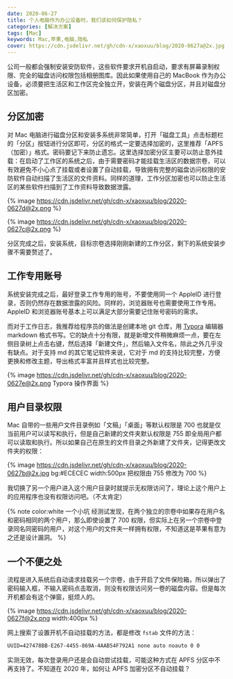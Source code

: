 ```yaml
---
date: 2020-06-27
title: 个人电脑作为办公设备时，我们该如何保护隐私？
categories: [解决方案]
tags: [Mac]
keywords: Mac,苹果,电脑,隐私
cover: https://cdn.jsdelivr.net/gh/cdn-x/xaoxuu/blog/2020-0627a@2x.jpg
---
```


公司一般都会强制安装安防软件，这些软件要求开机自启动，要求有屏幕录制权限、完全的磁盘访问权限包括相册图库。因此如果使用自己的 MacBook 作为办公设备，必须要把生活区和工作区完全独立开，安装在两个磁盘分区，并且对磁盘分区加密。

<!-- more -->

## 分区加密

对 Mac 电脑进行磁盘分区和安装多系统非常简单，打开「磁盘工具」点击标题栏的「分区」按钮进行分区即可，分区的格式一定要选择加密的，这里推荐「APFS（加密）」格式。密码要记下来防止遗忘。这里选择加密分区主要可以防止意外挂载：在启动了工作区的系统之后，由于需要密码才能挂载生活区的数据宗卷，可以有效避免不小心点了挂载或者设置了自动挂载，导致拥有完整的磁盘访问权限的安防软件自动扫描了生活区的文件资料。同样的道理，工作分区加密也可以防止生活区的某些软件扫描到了工作资料导致数据泄露。

{% image https://cdn.jsdelivr.net/gh/cdn-x/xaoxuu/blog/2020-0627d@2x.png %}

{% image https://cdn.jsdelivr.net/gh/cdn-x/xaoxuu/blog/2020-0627c@2x.png %}

分区完成之后，安装系统，目标宗卷选择刚刚新建的工作分区，剩下的系统安装步骤不需要赘述了。



## 工作专用账号

系统安装完成之后，最好登录工作专用的账号，不要使用同一个 AppleID 进行登录，否则仍然存在数据泄露的风险。同样的，浏览器账号也需要使用工作专用。AppleID 和浏览器账号基本上可以满足大部分需要记住账号密码的需求。

而对于工作日志，我推荐给程序员的做法是创建本地 git 仓库，用 [Typora](https://typora.io) 编辑器 markdown 格式书写。它的缺点十分有限，就是新增文件稍微麻烦一点，要在左侧目录树上点击右键，然后选择「新建文件」，然后输入文件名，除此之外几乎没有缺点。对于支持 md 的其它笔记软件来说，它对于 md 的支持比较完整，方便更换和修改主题，导出格式丰富并且样式也比较完整。

{% image https://cdn.jsdelivr.net/gh/cdn-x/xaoxuu/blog/2020-0627e@2x.png Typora 操作界面 %}


## 用户目录权限

Mac 自带的一些用户文件目录例如「文稿」「桌面」等默认权限是 700 也就是仅当前用户可以读写和执行，但是自己新建的文件夹默认权限是 755 即全局用户都可以读取和执行。所以如果自己在原生的文件目录之外新建了文件夹，记得更改文件夹的权限：

{% image https://cdn.jsdelivr.net/gh/cdn-x/xaoxuu/blog/2020-0627b@2x.jpg bg:#ECECEC width:500px 把权限由 755 修改为 700 %}

我切换了另一个用户进入这个用户目录时就提示无权限访问了，理论上这个用户上的应用程序也没有权限访问吧。（不太肯定）


{% note color:white 一个小坑 经测试发现，在两个独立的宗卷中如果存在用户名和密码相同的两个用户，那么即使设置了 700 权限，但实际上在另一个宗卷中登录同名同密码的用户，对这个用户的文件夹一样拥有权限，不知道这是苹果有意为之还是设计漏洞。 %}


## 一个不便之处

流程是进入系统后自动请求挂载另一个宗卷，由于开启了文件保险箱，所以弹出了密码输入框，不输入密码点击取消，则没有权限访问另一卷的磁盘内容。但是每次开机都会有这个弹窗，挺烦人的。

{% image https://cdn.jsdelivr.net/gh/cdn-x/xaoxuu/blog/2020-0627f@2x.png width:400px %}

网上搜索了设置开机不自动挂载的方法，都是修改 `fstab` 文件的方法：

```md /etc/fstab
UUID=427478BB-E267-4455-869A-4AAB54F792A1 none auto noauto 0 0
```

实测无效，每次登录用户还是会自动尝试挂载，可能这种方式在 APFS 分区中不再支持了。不知道在 2020 年，如何让 APFS 加密分区不自动挂载？
